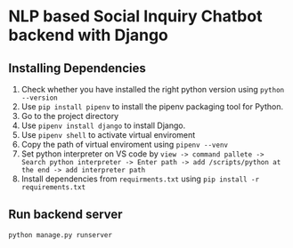 # NLP based Social Inquiry Chatbot backend with Django

## Installing Dependencies

1. Check whether you have installed the right python version using `python --version`
2. Use `pip install pipenv` to install the pipenv packaging tool for Python.
3. Go to the project directory
4. Use `pipenv install django` to install Django.
5. Use `pipenv shell` to activate virtual enviroment
6. Copy the path of virtual enviroment using `pipenv --venv`
6. Set python interpreter on VS code by 
   `view -> command pallete -> Search python interpreter -> Enter path -> add /scripts/python at the end -> add interpreter path`
8. Install dependencies from `requirments.txt` using `pip install -r requirements.txt`

## Run backend server
 `python manage.py runserver`   



